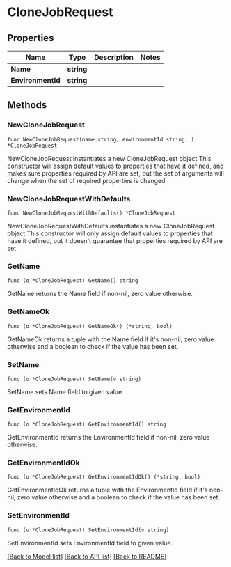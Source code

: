 # CloneJobRequest

## Properties

Name | Type | Description | Notes
------------ | ------------- | ------------- | -------------
**Name** | **string** |  | 
**EnvironmentId** | **string** |  | 

## Methods

### NewCloneJobRequest

`func NewCloneJobRequest(name string, environmentId string, ) *CloneJobRequest`

NewCloneJobRequest instantiates a new CloneJobRequest object
This constructor will assign default values to properties that have it defined,
and makes sure properties required by API are set, but the set of arguments
will change when the set of required properties is changed

### NewCloneJobRequestWithDefaults

`func NewCloneJobRequestWithDefaults() *CloneJobRequest`

NewCloneJobRequestWithDefaults instantiates a new CloneJobRequest object
This constructor will only assign default values to properties that have it defined,
but it doesn't guarantee that properties required by API are set

### GetName

`func (o *CloneJobRequest) GetName() string`

GetName returns the Name field if non-nil, zero value otherwise.

### GetNameOk

`func (o *CloneJobRequest) GetNameOk() (*string, bool)`

GetNameOk returns a tuple with the Name field if it's non-nil, zero value otherwise
and a boolean to check if the value has been set.

### SetName

`func (o *CloneJobRequest) SetName(v string)`

SetName sets Name field to given value.


### GetEnvironmentId

`func (o *CloneJobRequest) GetEnvironmentId() string`

GetEnvironmentId returns the EnvironmentId field if non-nil, zero value otherwise.

### GetEnvironmentIdOk

`func (o *CloneJobRequest) GetEnvironmentIdOk() (*string, bool)`

GetEnvironmentIdOk returns a tuple with the EnvironmentId field if it's non-nil, zero value otherwise
and a boolean to check if the value has been set.

### SetEnvironmentId

`func (o *CloneJobRequest) SetEnvironmentId(v string)`

SetEnvironmentId sets EnvironmentId field to given value.



[[Back to Model list]](../README.md#documentation-for-models) [[Back to API list]](../README.md#documentation-for-api-endpoints) [[Back to README]](../README.md)


